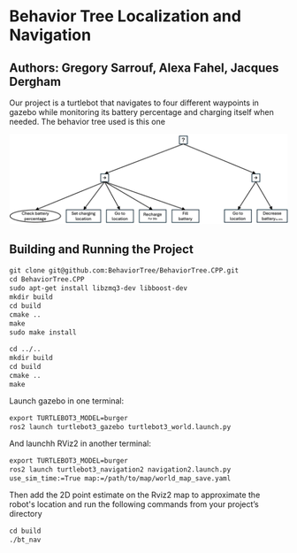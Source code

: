 # Behavior Tree Localization and Navigation

## Authors: Gregory Sarrouf, Alexa Fahel, Jacques Dergham

Our project is a turtlebot that navigates to four different waypoints in gazebo while monitoring its battery percentage and charging itself when needed.
The behavior tree used is this one

![Tree picture](bt_diagram.png)


## Building and Running the Project

```
git clone git@github.com:BehaviorTree/BehaviorTree.CPP.git  
cd BehaviorTree.CPP  
sudo apt-get install libzmq3-dev libboost-dev  
mkdir build  
cd build  
cmake ..  
make  
sudo make install  
```

```
cd ../.. 
mkdir build  
cd build  
cmake ..  
make  
```

Launch gazebo in one terminal:
```
export TURTLEBOT3_MODEL=burger
ros2 launch turtlebot3_gazebo turtlebot3_world.launch.py
```

And launchh RViz2 in another terminal:
```
export TURTLEBOT3_MODEL=burger
ros2 launch turtlebot3_navigation2 navigation2.launch.py use_sim_time:=True map:=/path/to/map/world_map_save.yaml
```

Then add the 2D point estimate on the Rviz2 map to approximate the robot's location and run the following commands from your project’s directory
```
cd build  
./bt_nav
```


